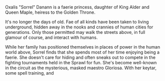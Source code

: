 Oxalis "Sorrel" Danann is a faerie princess, daughter of King Alder and Queen Maple, heiress to the Golden Throne.

It's no longer the days of old. Fae of all kinds have been taken to living underground, hidden away in the nooks and crannies of human cities for generations. Only those permitted may walk the streets above, in full glamour of course, and interact with humans.

While her family has positioned themselves in places of power in the human world above, Sorrel finds that she spends most of her time enjoying being a faerie. She doesn't care for hiding and often sneaks out to compete in the fighting tournaments held in the Sprawl for fun. She's become well-known in the circuit as the mysterious, masked maestro Gloriosa. With her keytar, some spell training, and 